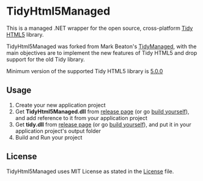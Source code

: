 # TidyHtml5Managed
This is a managed .NET wrapper for the open source, cross-platform [Tidy HTML5](http://www.html-tidy.org/) library.

TidyHtml5Managed was forked from Mark Beaton's [TidyManaged](https://github.com/markbeaton/TidyManaged), with the main objectives are to implement
the new features of Tidy HTML5 and drop support for the old Tidy library.

Minimum version of the supported Tidy HTML5 library is [5.0.0](https://github.com/htacg/tidy-html5/releases/tag/5.0.0)

## Usage
1. Create your new application project
2. Get **TidyHtml5Managed.dll** from [release page](https://github.com/frandi/TidyHtml5Managed/releases) 
(or go [build yourself](BUILD.md)), and add reference to it from your application project
3. Get **tidy.dll** from [release page](http://binaries.html-tidy.org/) 
(or go [build yourself](https://github.com/htacg/tidy-html5/blob/master/README/README.md)), and put it in your application project's output folder
4. Build and Run your project

## License
TidyHtml5Managed uses MIT License as stated in the [License](LICENSE.md) file.